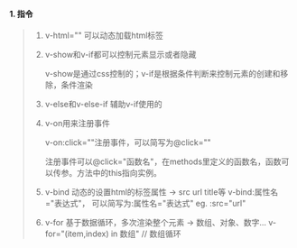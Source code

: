 #### 1. 指令

> 1. v-html="" 可以动态加载html标签
>
> 2. v-show和v-if都可以控制元素显示或者隐藏
>
>    v-show是通过css控制的；v-if是根据条件判断来控制元素的创建和移除，条件渲染
>
> 3. v-else和v-else-if 辅助v-if使用的
>
> 4. v-on用来注册事件
>
>    v-on:click=""注册事件，可以简写为@click=""
>
>    注册事件可以@click="函数名"，在methods里定义的函数名，函数可以传参。方法中的this指向实例。
> 5. v-bind 动态的设置html的标签属性 -> src url title等
>    v-bind:属性名="表达式"， 可以简写为:属性名="表达式" eg.  :src="url"
> 6. v-for 基于数据循环，多次渲染整个元素 -> 数组、对象、数字...
>    v-for="(item,index) in 数组"  // 数组循环
